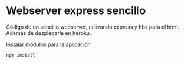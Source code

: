 # Webserver express sencillo

Código de un sencillo webserver, utilizando express y hbs para el html. 
Además de desplegarla en heroku.

Instalar modulos para la aplicación

```
npm install
```